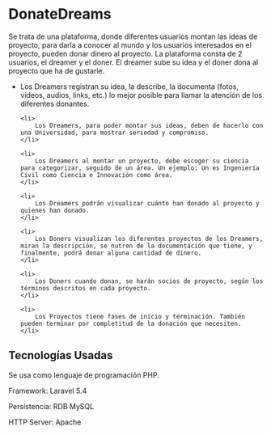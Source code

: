 <h1>DonateDreams</h1>

<p>Se trata de una plataforma, donde diferentes usuarios montan las ideas de proyecto, para darla a conocer al mundo y los usuarios interesados en el proyecto, pueden donar dinero al proyecto. La plataforma consta de 2 usuarios, el dreamer y el doner. El dreamer sube su idea y el doner dona al proyecto que ha de gustarle.</p>

<ul>
    <li>
        Los Dreamers registran su idea, la describe, la documenta (fotos, videos, audios, links, etc.) lo mejor posible para llamar la atención de los diferentes donantes.
    </li>
    
    <li>
        Los Dreamers, para poder montar sus ideas, deben de hacerlo con una Universidad, para mostrar seriedad y compromiso.
    </li>

    <li>
        Los Dreamers al montar un proyecto, debe escoger su ciencia para categorizar, seguido de un área. Un ejemplo: Un es Ingeniería Civil como Ciencia e Innovación como área.     
    </li>

    <li>
        Los Dreamers podrán visualizar cuánto han donado al proyecto y quienes han donado.
    </li>

    <li>
        Los Doners visualizan los diferentes proyectos de los Dreamers, miran la descripción, se nutren de la documentación que tiene, y finalmente, podrá donar alguna cantidad de dinero.
    </li>
    
    <li>
        Los Doners cuando donan, se harán socios de proyecto, según los términos descritos en cada proyecto. 
    </li>

    <li>
        Los Proyectos tiene fases de inicio y terminación. También pueden terminar por completitud de la donación que necesiten. 
    </li>
</ul>

<h2>Tecnologías Usadas</h2>

<p>Se usa como lenguaje de programación PHP.</p>
<p>Framework: Laravel 5.4</p>
<p>Persistencia: RDB MySQL</p>
<p>HTTP Server: Apache</p>




